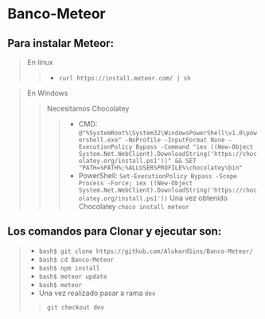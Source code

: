 # Banco-Meteor

## Para instalar Meteor:
> En linux
>>+ `curl https://install.meteor.com/ | sh`

> En Windows
>> Necesitamos Chocolatey
>>>+ CMD: `@"%SystemRoot%\System32\WindowsPowerShell\v1.0\powershell.exe" -NoProfile -InputFormat None -ExecutionPolicy Bypass -Command "iex ((New-Object System.Net.WebClient).DownloadString('https://chocolatey.org/install.ps1'))" && SET "PATH=%PATH%;%ALLUSERSPROFILE%\chocolatey\bin"`
>>>+ PowerShell: `Set-ExecutionPolicy Bypass -Scope Process -Force; iex ((New-Object System.Net.WebClient).DownloadString('https://chocolatey.org/install.ps1'))`
>> Una vez obtenido Chocolatey `choco install meteor`

## Los comandos para Clonar y ejecutar son:
>+ `bash$ git clone https://github.com/AlukardSins/Banco-Meteor/`
>+ `bash$ cd Banco-Meteor`
>+ `bash$ npm install`
>+ `bash$ meteor update`
>+ `bash$ meteor`
>+ Una vez realizado pasar a rama `dev`
>> `git checkout dev`